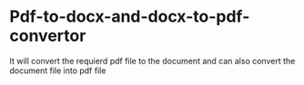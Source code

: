 # Pdf-to-docx-and-docx-to-pdf-convertor
It will convert the requierd pdf file to the document and can also convert the document file into pdf file
